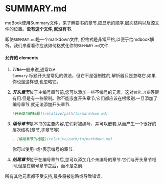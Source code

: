 # SUMMARY.md

mdBook使用Summary文件，来了解要书的章节,应显示的顺序,层次结构以及源文件的位置。**没有这个文件,就没有书.**

即使`SUMMARY.md`是一个markdown文件, 但格式是非常严格,以便于给mdbook解析。我们来看看你应该如何格式化你的`SUMMARY.md`文件.

#### 允许的 elements

1.  ***Title***一般来说,通常以<code
    class="language-markdown"># Summary</code>.标题开头是常见的做法，但它不是强制性的,解析器只是忽略它.如果你也是这样想,也忽略它。

2.  ***开头章节***位于主编号章节前,您可以添加一些不编号的元素。这对`前言,介绍`等很有用.但是有一些限制。你不能嵌套开头章节,它们都应该在根级别.一旦添加了编号章节,就无法添加开头章节.

    ```markdown
    [开头章节的标题](relative/path/to/markdown.md)
    ```

3.  ***编号章节***是本书的主要内容,它们将被编号，并可以嵌套,从而产生一个很好的层次结构(章节,子章节等)

    ```markdown
    - [编号章节的标题](relative/path/to/markdown.md)
    ```

    你可以使用`-`或`*`表示编号的章节.

4.  ***结尾章节***位于在编号章节后,您可以添加几个未编号的章节.它们与开头章节相同,但是在编号章节之后，而不是之前.

所有其他元素都不受支持,最多将被忽略或导致错误.
